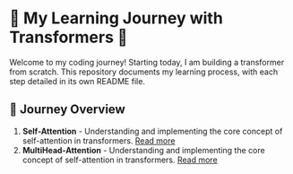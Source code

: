# 🌟 My Learning Journey with Transformers 🌟

Welcome to my coding journey! Starting today, I am building a transformer from scratch. This repository documents my learning process, with each step detailed in its own README file.

## 🚀 Journey Overview

1. **Self-Attention** - Understanding and implementing the core concept of self-attention in transformers. [Read more](Self_Attention/Readme.md)
2. **MultiHead-Attention** - Understanding and implementing the core concept of self-attention in transformers. [Read more](MultiHead_Attention/Readme.md)



